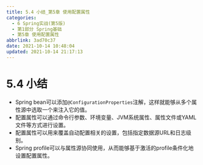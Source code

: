 ```yaml
---
title: 5.4 小结_第5章 使用配置属性
categories: 
  - 6 Spring实战(第5版)
  - 第1部分 Spring基础
  - 第5章 使用配置属性
abbrlink: 3ad70c37
date: 2021-10-14 10:48:04
updated: 2021-10-14 21:17:13
---
```

# 5.4 小结
- Spring bean可以添加`@ConfigurationProperties`注解，这样就能够从多个属性源中选取一个来注入它的值。
- 配置属性可以通过命令行参数、环境变量、JVM系统属性、属性文件或YAML文件等方式进行设置。
- 配置属性可以用来覆盖自动配置相关的设置，包括指定数据源URL和日志级别。
- Spring profile可以与属性源协同使用，从而能够基于激活的profile条件化地设置配置属性。


